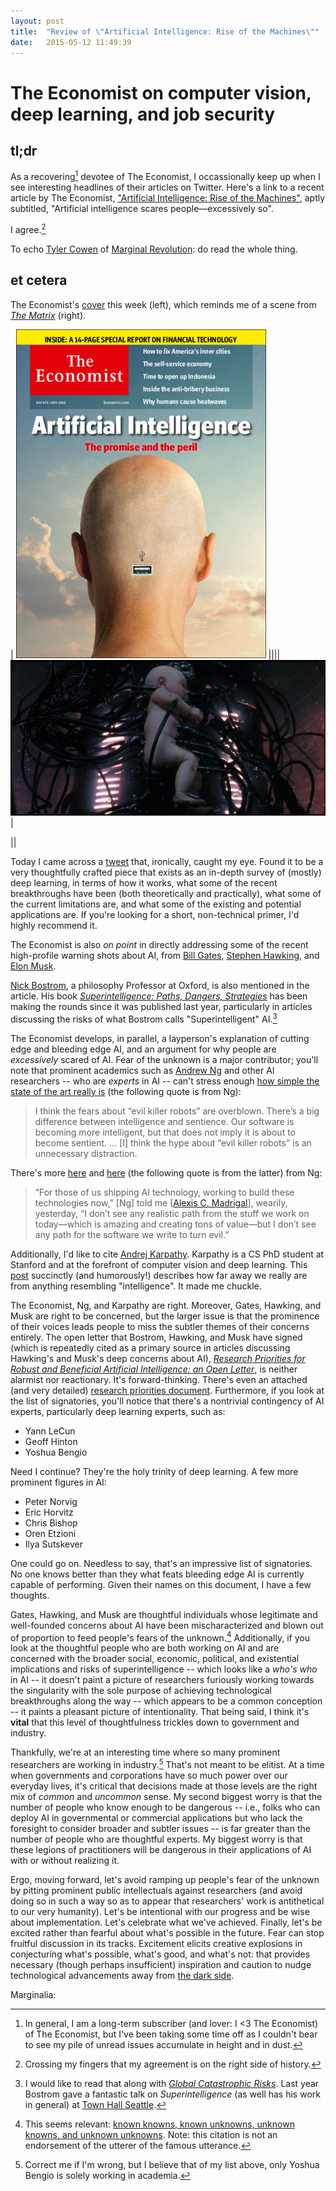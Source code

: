 ```yaml
---
layout: post
title:  "Review of \"Artificial Intelligence: Rise of the Machines\""
date:   2015-05-12 11:49:39
---
```


# The Economist on computer vision, deep learning, and job security

## **tl;dr**

As a recovering[^1] devotee of The Economist, I occassionally keep up when I see interesting headlines of their articles on Twitter. Here's a link to a recent article by The Economist, ["Artificial Intelligence: Rise of the Machines"][rise-of-the-machines], aptly subtitled, "Artificial intelligence scares people—excessively so".

I agree.[^0]

To echo [Tyler Cowen][tyler-cowen] of [Marginal Revolution][marginal-revolution]: do read the whole thing.

## **et cetera**

The Economist's [cover][economist-cover] this week (left), which reminds me of a scene from *[The Matrix][the-matrix]* (right).

| ![Artificial Intelligence](/assets/AI.jpg) |||| ![Matrix Baby](/assets/matrix_baby.jpg) |

|| 

Today I came across a [tweet][computer-vision-tweet] that, ironically, caught my eye. Found it to be a very thoughtfully crafted piece that exists as an in-depth survey of (mostly) deep learning, in terms of how it works, what some of the recent breakthroughs have been (both theoretically and practically), what some of the current limitations are, and what some of the existing and potential applications are. If you're looking for a short, non-technical primer, I'd highly recommend it.

The Economist is also *on point* in directly addressing some of the recent high-profile warning shots about AI, from [Bill Gates][bill-gates], [Stephen Hawking][hawking], and [Elon Musk][elon-musk].

[Nick Bostrom][nick-bostrom], a philosophy Professor at Oxford, is also mentioned in the article. His book *[Superintelligence: Paths, Dangers, Strategies][superintelligence]* has been making the rounds since it was published last year, particularly in articles discussing the risks of what Bostrom calls "Superintelligent" AI.[^2]

The Economist develops, in parallel, a layperson's explanation of cutting edge and bleeding edge AI, and an argument for why people are *excessively* scared of AI. Fear of the unknown is a major contributor; you'll note that prominent academics such as [Andrew Ng][ng] and other AI researchers -- who are *experts* in AI -- can't stress enough [how simple the state of the art really is][unnecessary-distraction] (the following quote is from Ng):

> I think the fears about “evil killer robots” are overblown. There’s a big difference between intelligence and sentience. Our software is becoming more intelligent, but that does not imply it is about to become sentient.
> ...
> [I] think the hype about “evil killer robots” is an unnecessary distraction.

There's more [here][ng-interview] and [here][killer-robots] (the following quote is from the latter) from Ng:

>“For those of us shipping AI technology, working to build these technologies now,” \[Ng\] told me \[[Alexis C. Madrigal][madrigal]\], wearily, yesterday, “I don’t see any realistic path from the stuff we work on today—which is amazing and creating tons of value—but I don’t see any path for the software we write to turn evil.”

Additionally, I'd like to cite [Andrej Karpathy][karpathy]. Karpathy is a CS PhD student at Stanford and at the forefront of computer vision and deep learning. This [post][so-far-away] succinctly (and humorously!) describes how far away we really are from anything resembling "intelligence". It made me chuckle.

The Economist, Ng, and Karpathy are right. Moreover, Gates, Hawking, and Musk are right to be concerned, but the larger issue is that the prominence of their voices leads people to miss the subtler themes of their concerns entirely. The open letter that Bostrom, Hawking, and Musk have signed (which is repeatedly cited as a primary source in articles discussing Hawking's and Musk's deep concerns about AI), *[Research Priorities for Robust and Beneficial Artificial Intelligence: an Open Letter][open-letter]*, is neither alarmist nor reactionary. It's forward-thinking. There's even an attached (and very detailed) [research priorities document][research-priorities].  Furthermore, if you look at the list of signatories, you'll notice that there's a nontrivial contingency of AI experts, particularly deep learning experts, such as:

- Yann LeCun
- Geoff Hinton
- Yoshua Bengio

Need I continue? They're the holy trinity of deep learning. A few more prominent figures in AI: 

- Peter Norvig
- Eric Horvitz
- Chris Bishop
- Oren Etzioni
- Ilya Sutskever

One could go on. Needless to say, that's an impressive list of signatories. No one knows better than they what feats bleeding edge AI is currently capable of performing. Given their names on this document, I have a few thoughts. 

Gates, Hawking, and Musk are thoughtful individuals whose legitimate and well-founded concerns about AI have been mischaracterized and blown out of proportion to feed people's fears of the unknown.[^3] Additionally, if you look at the thoughtful people who are both working on AI and are concerned with the broader social, economic, political, and existential implications and risks of superintelligence -- which looks like a *who's who* in AI -- it doesn't paint a picture of researchers furiously working towards the singularity with the sole purpose of achieving technological breakthroughs along the way -- which appears to be a common conception -- it paints a pleasant picture of intentionality. That being said, I think it's **vital** that this level of thoughtfulness trickles down to government and industry. 

Thankfully, we're at an interesting time where so many prominent researchers are working in industry.[^4] That's not meant to be elitist. At a time when governments and corporations have so much power over our everyday lives, it's critical that decisions made at those levels are the right mix of *common* and *uncommon* sense.  My second biggest worry is that the number of people who know enough to be dangerous -- i.e., folks who can deploy AI in governmental or commercial applications but who lack the foresight to consider broader and subtler issues -- is far greater than the number of people who are thoughtful experts. My biggest worry is that these legions of practitioners will be dangerous in their applications of AI with or without realizing it.

Ergo, moving forward, let's avoid ramping up people's fear of the unknown by pitting prominent public intellectuals against researchers (and avoid doing so in such a way so as to appear that researchers' work is antithetical to our very humanity). Let's be intentional with our progress and be wise about implementation. Let's celebrate what we've achieved. Finally, let's be excited rather than fearful about what's possible in the future. Fear can stop fruitful discussion in its tracks. Excitement elicits creative explosions in conjecturing what's possible, what's good, and what's not: that provides necessary (though perhaps insufficient) inspiration and caution to nudge technological advancements away from [the dark side][imperial-march].

Marginalia:

[^0]: Crossing my fingers that my agreement is on the right side of history.

[^1]: In general, I am a long-term subscriber (and lover: I <3 The Economist) of The Economist, but I've been taking some time off as I couldn't bear to see my pile of unread issues accumulate in height and in dust.

[^2]: I would like to read that along with *[Global Catastrophic Risks][global-risks]*. Last year Bostrom gave a fantastic talk on *Superintelligence* (as well has his work in general) at [Town Hall Seattle][town-hall].

[^3]: This seems relevant: [known knowns, known unknowns, unknown knowns, and unknown unknowns][rummy]. Note: this citation is not an endorsement of the utterer of the famous utterance.

[^4]: Correct me if I'm wrong, but I believe that of my list above, only Yoshua Bengio is solely working in academia.

[rise-of-the-machines]: http://econ.st/1KiP6dU
[tyler-cowen]: https://www.gmu.edu/centers/publicchoice/faculty%20pages/Tyler/
[marginal-revolution]: http://marginalrevolution.com/
[computer-vision-tweet]: https://twitter.com/TheEconomist/status/598189662063177728
[bill-gates]: http://www.reddit.com/r/IAmA/comments/2tzjp7/hi_reddit_im_bill_gates_and_im_back_for_my_third/co3r3g8
[elon-musk]: http://www.theguardian.com/technology/2014/oct/27/elon-musk-artificial-intelligence-ai-biggest-existential-threat
[hawking]: http://www.bbc.com/news/technology-30290540
[open-letter]: http://futureoflife.org/misc/open_letter
[nick-bostrom]: http://www.nickbostrom.com/
[the-matrix]: http://images.rapgenius.com/8335e272330e9da61f6ca7c5a7d0e9e8.650x322x1.jpg
[economist-cover]: http://cdn.static-economist.com/sites/default/files/imagecache/print-cover-full/print-covers/20150509_cuk400.jpg
[superintelligence]: http://www.amazon.com/Superintelligence-Dangers-Strategies-Nick-Bostrom/dp/0199678111
[global-risks]: http://www.amazon.com/Global-Catastrophic-Risks-Nick-Bostrom/dp/0199606501
[town-hall]: http://townhallseattle.org/
[unnecessary-distraction]: https://medium.com/backchannel/google-brains-co-inventor-tells-why-hes-building-chinese-neural-networks-662d03a8b548
[ng]: http://cs.stanford.edu/people/ang/
[so-far-away]: http://karpathy.github.io/2012/10/22/state-of-computer-vision/
[research-priorities]: http://futureoflife.org/static/data/documents/research_priorities.pdf
[rummy]: http://en.wikipedia.org/wiki/There_are_known_knowns
[imperial-march]: https://youtu.be/-bzWSJG93P8
[karpathy]: http://cs.stanford.edu/people/karpathy/
[ng-interview]: http://www.huffingtonpost.com/2015/05/13/andrew-ng_n_7267682.html
[killer-robots]: http://fusion.net/story/54583/the-case-against-killer-robots-from-a-guy-actually-building-ai/
[madrigal]: http://fusion.net/author/alexis-c-madrigal/